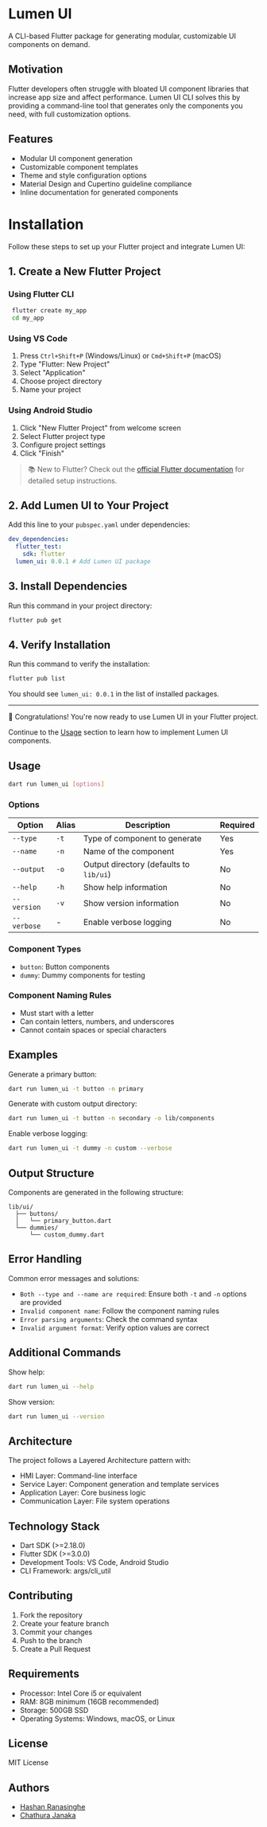 # Lumen UI

A CLI-based Flutter package for generating modular, customizable UI components on demand.

## Motivation

Flutter developers often struggle with bloated UI component libraries that increase app size and affect performance. Lumen UI CLI solves this by providing a command-line tool that generates only the components you need, with full customization options.

## Features

- Modular UI component generation
- Customizable component templates
- Theme and style configuration options
- Material Design and Cupertino guideline compliance
- Inline documentation for generated components

# Installation

Follow these steps to set up your Flutter project and integrate Lumen UI:

## 1. Create a New Flutter Project

### Using Flutter CLI
```bash
 flutter create my_app
 cd my_app
```

### Using VS Code
1. Press `Ctrl+Shift+P` (Windows/Linux) or `Cmd+Shift+P` (macOS)
2. Type "Flutter: New Project"
3. Select "Application"
4. Choose project directory
5. Name your project

### Using Android Studio
1. Click "New Flutter Project" from welcome screen
2. Select Flutter project type
3. Configure project settings
4. Click "Finish"

> 📚 New to Flutter? Check out the [official Flutter documentation](https://docs.flutter.dev/get-started/install) for detailed setup instructions.

## 2. Add Lumen UI to Your Project

Add this line to your `pubspec.yaml` under dependencies:

```yaml
dev_dependencies:
  flutter_test:
    sdk: flutter
  lumen_ui: 0.0.1 # Add Lumen UI package
```

## 3. Install Dependencies

Run this command in your project directory:

```bash
flutter pub get
``` 

## 4. Verify Installation

Run this command to verify the installation:

```bash
flutter pub list
```

You should see `lumen_ui: 0.0.1` in the list of installed packages.

---

🎉 Congratulations! You're now ready to use Lumen UI in your Flutter project.

Continue to the [Usage](#usage) section to learn how to implement Lumen UI components.

## Usage

```bash
dart run lumen_ui [options]
```

### Options

| Option | Alias | Description | Required |
|--------|-------|-------------|----------|
| `--type` | `-t` | Type of component to generate | Yes |
| `--name` | `-n` | Name of the component | Yes |
| `--output` | `-o` | Output directory (defaults to `lib/ui`) | No |
| `--help` | `-h` | Show help information | No |
| `--version` | `-v` | Show version information | No |
| `--verbose` | - | Enable verbose logging | No |

### Component Types

- `button`: Button components
- `dummy`: Dummy components for testing

### Component Naming Rules

- Must start with a letter
- Can contain letters, numbers, and underscores
- Cannot contain spaces or special characters

## Examples

Generate a primary button:
```bash
dart run lumen_ui -t button -n primary
```

Generate with custom output directory:
```bash
dart run lumen_ui -t button -n secondary -o lib/components
```

Enable verbose logging:
```bash
dart run lumen_ui -t dummy -n custom --verbose
```

## Output Structure

Components are generated in the following structure:
```
lib/ui/
  ├── buttons/
  │   └── primary_button.dart
  └── dummies/
      └── custom_dummy.dart
```

## Error Handling

Common error messages and solutions:

- `Both --type and --name are required`: Ensure both `-t` and `-n` options are provided
- `Invalid component name`: Follow the component naming rules
- `Error parsing arguments`: Check the command syntax
- `Invalid argument format`: Verify option values are correct

## Additional Commands

Show help:
```bash
dart run lumen_ui --help
```

Show version:
```bash
dart run lumen_ui --version
```

## Architecture

The project follows a Layered Architecture pattern with:
- HMI Layer: Command-line interface
- Service Layer: Component generation and template services
- Application Layer: Core business logic
- Communication Layer: File system operations

## Technology Stack

- Dart SDK (>=2.18.0)
- Flutter SDK (>=3.0.0)
- Development Tools: VS Code, Android Studio
- CLI Framework: args/cli_util

## Contributing

1. Fork the repository
2. Create your feature branch
3. Commit your changes
4. Push to the branch
5. Create a Pull Request

## Requirements

- Processor: Intel Core i5 or equivalent
- RAM: 8GB minimum (16GB recommended)
- Storage: 500GB SSD
- Operating Systems: Windows, macOS, or Linux

## License

MIT License

## Authors

- [Hashan Ranasinghe](https://github.com/hashanranasinghe)
- [Chathura Janaka ](https://github.com/chathura976)




